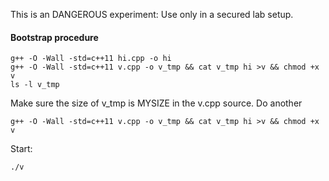 This is an DANGEROUS experiment: Use only in a secured lab setup.

#### Bootstrap procedure

````
g++ -O -Wall -std=c++11 hi.cpp -o hi
g++ -O -Wall -std=c++11 v.cpp -o v_tmp && cat v_tmp hi >v && chmod +x v
ls -l v_tmp
````

Make sure the size of v_tmp is MYSIZE in the v.cpp source. Do another

````
g++ -O -Wall -std=c++11 v.cpp -o v_tmp && cat v_tmp hi >v && chmod +x v
````

Start:

````
./v
````
